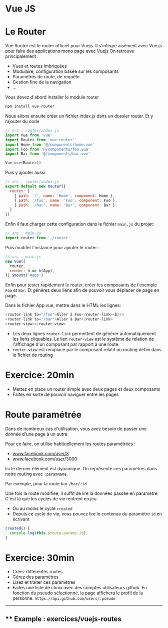 Vue JS
=
Le Router
==

Vue Router est le router officiel pour Vuejs. Il s'intègre aisément avec Vue.js pour faire des applications mono page avec Vuejs
On retrouve principalement :

* Vues et routes imbriquées
* Modulaire, configuration basée sur les composants
* Paramètres de route, de requête
* Gestion fine de la navigation
* ...

Vous devez d'abord installer le module router

```bash
npm install vue-router
```

Nous allons ensuite créer un fichier index.js dans un dossier router. Et y rajouter du code 

```javascript
// src : router/index.js
import Vue from 'vue'
import Router from 'vue-router'
import Home from '@/components/home.vue'
import Foo from '@/components/foo.vue'
import Bar from '@/components/bar.vue'

Vue.use(Router))
```

Puis y ajouter aussi 

```javascript
// src : router/index.js
export default new Router({
  routes: [
    { path: '/', name: 'Home', component: Home },
    { path: '/foo', name: 'Foo', component: Foo },
    { path: '/bar', name: 'Bar', component: Bar }
  ]
})
```

Enfin il faut charger cette configuration dans le fichier `main.js` du projet:
```javascript
// src : main.js
import router from './router'
```

Puis modifer l'instance pour ajouter le router :
```javascript
// src : main.js
new Vue({
  router,
  render: h => h(App),
}).$mount('#app')
```

Enfin pour tester rapidement le router, créer les composants de l'exemple
`Foo` et `Bar`.
Et générez deux liens afin de pouvoir vous déplacer de page en page.

Dans le fichier App.vue, mettre dans le HTML les lignes:

```javascript
<router-link to="/foo">Aller à Foo</router-link><br/>
<router-link to="/bar">Aller à Bar</router-link>
<router-view></router-view>
```

* Les deux lignes `router-link` permettent de générer automatiquement les liens cliquables. Le lien `router-view` est le système de relation de l'affichage d'un composant par rapport à une route.
* `router-view` est remplacé par le composant relatif au routing défini dans le fichier de routing

Exercice: 20min
====
* Mettez en place un router simple avec deux pages et deux composants
* Faites en sorte de pouvoir naviguer entre les pages

Route paramétrée
===

Dans de nombreux cas d'utilisation, vous avez besoin de passer une donnée d'une page à un autre

Pour ce faire, on utilise habituellement les routes paramétrées :

* www.facebook.com/user/3
* www.facebook.com/user/3000

Ici le dernier élément est dynamique. On représente ces paramètres dans notre routing avec `:paramName`.

Par exemple, pour la route bar `/bar/:id`

Une fois la route modifiée, il suffit de lire la données passée en paramètre. C'est là que les cycles de vie rentrent en jeu.

* Ou au moins le cycle `created`
* Depuis ce cycle de vie, vous pouvez lire le contenue du paramètre `id` en écrivant

```javascript
created() {
  console.log(this.$route.params.id);
}
```

Exercice: 30min
====
* Créez différentes routes
* Gérez des paramètres
* Lisez et traiter ces paramètres
* Faites une liste de choix avec des comptes utilisateurs github. En fonction du pseudo sélectionné, la page affichera le profil de la personne. `https://api.github.com/users/:pseudo`

-----
** Example : exercices/vuejs-routes
-----